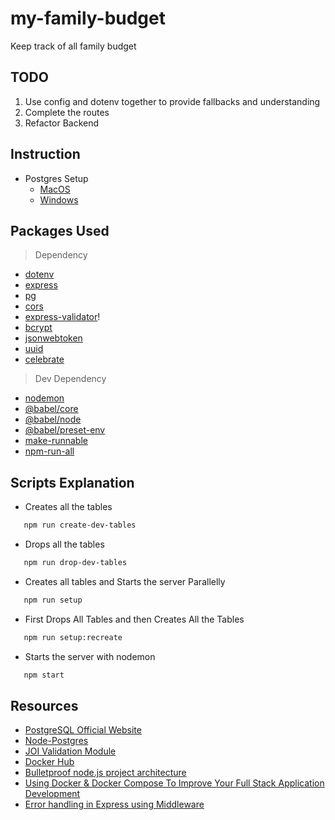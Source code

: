 # my-family-budget

Keep track of all family budget

## TODO

1. Use config and dotenv together to provide fallbacks and understanding
1. Complete the routes
1. Refactor Backend

## Instruction

- Postgres Setup
  - [MacOS](https://www.robinwieruch.de/postgres-sql-macos-setup)
  - [Windows](https://www.robinwieruch.de/postgres-sql-windows-setup)

## Packages Used

> Dependency

- [dotenv](https://www.npmjs.com/package/dotenv)
- [express](https://www.npmjs.com/package/express)
- [pg](https://www.npmjs.com/package/pg)
- [cors](https://www.npmjs.com/package/cors)
- [express-validator](https://www.npmjs.com/package/express-validator)!
- [bcrypt](https://www.npmjs.com/package/bcrypt)
- [jsonwebtoken](https://www.npmjs.com/package/jsonwebtoken)
- [uuid](https://www.npmjs.com/package/uuid)
- [celebrate](https://www.npmjs.com/package/celebrate)

> Dev Dependency

- [nodemon](https://www.npmjs.com/package/nodemon)
- [@babel/core](https://www.npmjs.com/package/@babel/core)
- [@babel/node](https://www.npmjs.com/package/@babel/node)
- [@babel/preset-env](https://www.npmjs.com/package/@babel/preset-env)
- [make-runnable](https://www.npmjs.com/package/make-runnable)
- [npm-run-all](https://www.npmjs.com/package/npm-run-all)

## Scripts Explanation

- Creates all the tables

```zsh
   npm run create-dev-tables
```

- Drops all the tables

```zsh
   npm run drop-dev-tables
```

- Creates all tables and Starts the server Parallelly

```zsh
   npm run setup
```

- First Drops All Tables and then Creates All the Tables

```zsh
   npm run setup:recreate
```

- Starts the server with nodemon

```zsh
   npm start
```

## Resources

- [PostgreSQL Official Website](https://www.postgresql.org/)
- [Node-Postgres](https://node-postgres.com/)
- [JOI Validation Module](https://hapi.dev/module/joi/)
- [Docker Hub](https://hub.docker.com/)
- [Bulletproof node.js project architecture](https://softwareontheroad.com/ideal-nodejs-project-structure/)
- [Using Docker & Docker Compose To Improve Your Full Stack Application Development](https://medium.com/@paigen11/using-docker-docker-compose-to-improve-your-full-stack-application-development-1e41280748f4)
- [Error handling in Express using Middleware](https://codeforgeek.com/error-handling-in-express-using-middleware/)
